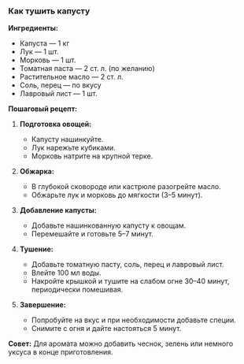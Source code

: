 ### Как тушить капусту

**Ингредиенты:**

- Капуста — 1 кг
- Лук — 1 шт.
- Морковь — 1 шт.
- Томатная паста — 2 ст. л. (по желанию)
- Растительное масло — 2 ст. л.
- Соль, перец — по вкусу
- Лавровый лист — 1 шт.

**Пошаговый рецепт:**

1. **Подготовка овощей:**
    
    - Капусту нашинкуйте.
    - Лук нарежьте кубиками.
    - Морковь натрите на крупной терке.
2. **Обжарка:**
    
    - В глубокой сковороде или кастрюле разогрейте масло.
    - Обжарьте лук и морковь до мягкости (3–5 минут).
3. **Добавление капусты:**
    
    - Добавьте нашинкованную капусту к овощам.
    - Перемешайте и готовьте 5–7 минут.
4. **Тушение:**
    
    - Добавьте томатную пасту, соль, перец и лавровый лист.
    - Влейте 100 мл воды.
    - Накройте крышкой и тушите на слабом огне 30–40 минут, периодически помешивая.
5. **Завершение:**
    
    - Попробуйте на вкус и при необходимости добавьте специи.
    - Снимите с огня и дайте настояться 5 минут.

**Совет:** Для аромата можно добавить чеснок, зелень или немного уксуса в конце приготовления.